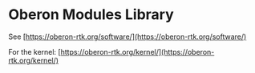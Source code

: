 # Oberon Modules Library

See [https://oberon-rtk.org/software/](https://oberon-rtk.org/software/)

For the kernel: [https://oberon-rtk.org/kernel/](https://oberon-rtk.org/kernel/)